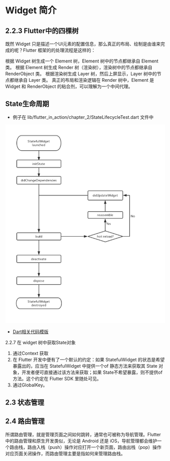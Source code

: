 # Widget 简介

## 2.2.3 Flutter中的四棵树

既然 Widget 只是描述一个UI元素的配置信息，那么真正的布局、绘制是由谁来完成的呢？Flutter 框架的的处理流程是这样的：

根据 Widget 树生成一个 Element 树，Element 树中的节点都继承自 Element 类。
根据 Element 树生成 Render 树（渲染树），渲染树中的节点都继承自RenderObject 类。
根据渲染树生成 Layer 树，然后上屏显示，Layer 树中的节点都继承自 Layer 类。
真正的布局和渲染逻辑在 Render 树中，Element 是 Widget 和 RenderObject 的粘合剂，可以理解为一个中间代理。


## State生命周期

* 例子在 lib/flutter_in_action/chapter_2/StateLifecycleTest.dart 文件中

![State生命周期](State生命周期.jpg)

* [Dart相关代码模版](https://gist.github.com/buntagonalprism/499850a3723dbded9146270c63375088)

2.2.7 在 widget 树中获取State对象

1. 通过Context 获取
2. 在 Flutter 开发中便有了一个默认的约定：如果 StatefulWidget 的状态是希望暴露出的，应当在 StatefulWidget 中提供一个of 静态方法来获取其 State 对象，开发者便可直接通过该方法来获取；如果 State不希望暴露，则不提供of方法。这个约定在 Flutter SDK 里随处可见。
3. 通过GlobalKey。

## 2.3 状态管理

## 2.4 路由管理

所谓路由管理，就是管理页面之间如何跳转，通常也可被称为导航管理。Flutter 中的路由管理和原生开发类似，无论是 Android 还是 iOS，导航管理都会维护一个路由栈，路由入栈（push）操作对应打开一个新页面，路由出栈（pop）操作对应页面关闭操作，而路由管理主要是指如何来管理路由栈。
